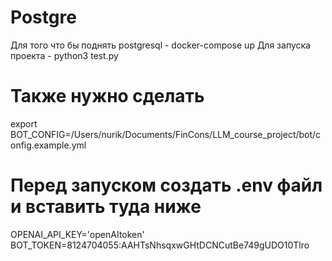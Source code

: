 
# Postgre
Для того что бы поднять postgresql - docker-compose up
Для запуска проекта - python3 test.py

# Также нужно сделать
export BOT_CONFIG=/Users/nurik/Documents/FinCons/LLM_course_project/bot/config.example.yml

# Перед запуском создать .env файл и вставить туда ниже
OPENAI_API_KEY='openAItoken'
BOT_TOKEN=8124704055:AAHTsNhsqxwGHtDCNCutBe749gUDO10Tlro
